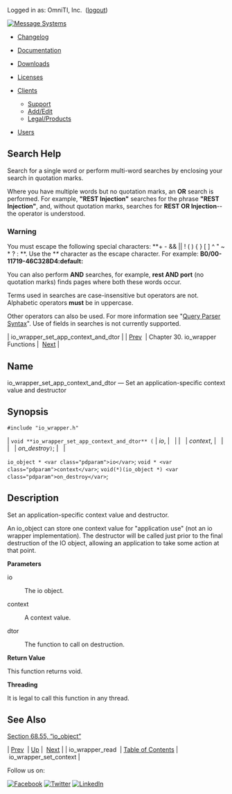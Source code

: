 Logged in as: OmniTI, Inc.  ([logout](https://support.messagesystems.com/logout.php))

[![Message Systems](https://support.messagesystems.com/images/ms-white205.png)](https://support.messagesystems.com/start.php) 

*   [Changelog](https://support.messagesystems.com/start.php?show=changelog)
*   [Documentation](https://support.messagesystems.com/docs/)
*   [Downloads](https://support.messagesystems.com/start.php)

*   [Licenses](https://support.messagesystems.com/license_summary.php)
*   <a href="">Clients</a>
    *   [Support](https://support.messagesystems.com/cs.php)
    *   [Add/Edit](https://support.messagesystems.com/edit_client.php)
    *   [Legal/Products](https://support.messagesystems.com/edit_products.php)
*   [Users](https://support.messagesystems.com/edit_customer.php)

## Search Help

Search for a single word or perform multi-word searches by enclosing your search in quotation marks.

Where you have multiple words but no quotation marks, an **OR** search is performed. For example, **"REST Injection"** searches for the phrase **"REST Injection"**, and, without quotation marks, searches for **REST OR Injection**--the operator is understood.

### Warning

You must escape the following special characters: **+ - && || ! ( ) { } [ ] ^ " ~ * ? : \**. Use the **\** character as the escape character. For example: **B0/00-11719-46C328D4\:default\:**

You can also perform **AND** searches, for example, **rest AND port** (no quotation marks) finds pages where both these words occur.

Terms used in searches are case-insensitive but operators are not. Alphabetic operators **must** be in uppercase.

Other operators can also be used. For more information see "[Query Parser Syntax](https://lucene.apache.org/core/old_versioned_docs/versions/3_0_0/queryparsersyntax.html)". Use of fields in searches is not currently supported.

| io_wrapper_set_app_context_and_dtor |
| [Prev](apis.io_wrapper_read.php)  | Chapter 30. io_wrapper Functions |  [Next](apis.io_wrapper_set_context.php) |

<a name="apis.io_wrapper_set_app_context_and_dtor"></a>
## Name

io_wrapper_set_app_context_and_dtor — Set an application-specific context value and destructor

## Synopsis

`#include "io_wrapper.h"`

| `void **io_wrapper_set_app_context_and_dtor** (` | <var class="pdparam">io</var>, |   |
|   | <var class="pdparam">context</var>, |   |
|   | <var class="pdparam">on_destroy</var>`)`; |   |

`io_object * <var class="pdparam">io</var>`;
`void * <var class="pdparam">context</var>`;
`void(*)(io_object *) <var class="pdparam">on_destroy</var>`;<a name="idp26498784"></a>
## Description

Set an application-specific context value and destructor.

An io_object can store one context value for "application use" (not an io wrapper implementation). The destructor will be called just prior to the final destruction of the IO object, allowing an application to take some action at that point.

**Parameters**

<dl class="variablelist">

<dt>io</dt>

<dd>

The io object.

</dd>

<dt>context</dt>

<dd>

A context value.

</dd>

<dt>dtor</dt>

<dd>

The function to call on destruction.

</dd>

</dl>

**Return Value**

This function returns void.

**Threading**

It is legal to call this function in any thread.

<a name="idp26509136"></a>
## See Also

[Section 68.55, “io_object”](structs.io_object.php "68.55. io_object")

| [Prev](apis.io_wrapper_read.php)  | [Up](io_wrapper.php) |  [Next](apis.io_wrapper_set_context.php) |
| io_wrapper_read  | [Table of Contents](index.php) |  io_wrapper_set_context |

Follow us on:

[![Facebook](https://support.messagesystems.com/images/icon-facebook.png)](http://www.facebook.com/messagesystems) [![Twitter](https://support.messagesystems.com/images/icon-twitter.png)](http://twitter.com/#!/MessageSystems) [![LinkedIn](https://support.messagesystems.com/images/icon-linkedin.png)](http://www.linkedin.com/company/message-systems)